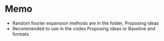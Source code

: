 # Memo

* Random fourier expansion methods are in the folder, Proposing ideas
* Recommended to use in the codes Proposing ideas or Baseline and formats
